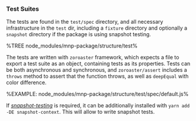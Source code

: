 ### Test Suites

The tests are found in the `test/spec` directory, and all necessary infrastructure in the `test` dir, including a `fixture` directory and optionally a `snapshot` directory if the package is using snapshot testing.

%TREE node_modules/mnp-package/structure/test%

The tests are written with `zoroaster` framework, which expects a file to export a test suite as an object, containing tests as its properties. Tests can be both asynchronous and synchronous, and `zoroaster/assert` includes a `throws` method to assert that the function throws, as well as `deepEqual` with color difference.

%EXAMPLE: node_modules/mnp-package/structure/test/spec/default.js%

If [_snapshot-testing_](t) is required, it can be additionally installed with `yarn add -DE snapshot-context`. This will allow to write snapshot tests.
